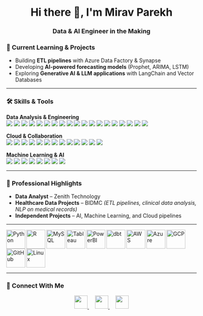 

<div>
  <h1 align="center">Hi there 👋, I'm Mirav Parekh</h1>
</div>


<h3 align="center">
  Data & AI Engineer in the Making
</h3>

### 🚀 Current Learning & Projects
- Building **ETL pipelines** with Azure Data Factory & Synapse  
- Developing **AI-powered forecasting models** (Prophet, ARIMA, LSTM)  
- Exploring **Generative AI & LLM applications** with LangChain and Vector Databases  

---

### 🛠 Skills & Tools

**Data Analysis & Engineering**  
<img src="https://img.shields.io/badge/Python-blue"/> 
<img src="https://img.shields.io/badge/Pandas-blue"/> 
<img src="https://img.shields.io/badge/NumPy-blue"/> 
<img src="https://img.shields.io/badge/SciPy-blue"/> 
<img src="https://img.shields.io/badge/Seaborn-blue"/> 
<img src="https://img.shields.io/badge/R-blue"/> 
<img src="https://img.shields.io/badge/SQL-blue"/> 
<img src="https://img.shields.io/badge/MySQL-blue"/> 
<img src="https://img.shields.io/badge/PostgreSQL-blue"/> 
<img src="https://img.shields.io/badge/Snowflake-blue"/> 
<img src="https://img.shields.io/badge/Excel-blue"/> 
<img src="https://img.shields.io/badge/ETL-blue"/> 
<img src="https://img.shields.io/badge/Alteryx-blue"/> 
<img src="https://img.shields.io/badge/dbt-blue"/> 
<img src="https://img.shields.io/badge/Airflow-blue"/> 
<img src="https://img.shields.io/badge/PowerBI-blue"/> 
<img src="https://img.shields.io/badge/Tableau-blue"/> 
<img src="https://img.shields.io/badge/Data_Storytelling-blue"/> 
<img src="https://img.shields.io/badge/HIPAA-blue"/>

**Cloud & Collaboration**  
<img src="https://img.shields.io/badge/Azure-blue"/> 
<img src="https://img.shields.io/badge/Data_Factory-blue"/> 
<img src="https://img.shields.io/badge/Synapse-blue"/> 
<img src="https://img.shields.io/badge/AWS-blue"/> 
<img src="https://img.shields.io/badge/S3-blue"/> 
<img src="https://img.shields.io/badge/RDS-blue"/> 
<img src="https://img.shields.io/badge/Git-blue"/> 
<img src="https://img.shields.io/badge/GitHub-blue"/> 
<img src="https://img.shields.io/badge/Jira-blue"/> 
<img src="https://img.shields.io/badge/Agile-blue"/> 
<img src="https://img.shields.io/badge/Scrum-blue"/> 
<img src="https://img.shields.io/badge/PowerAutomate-blue"/> 
<img src="https://img.shields.io/badge/PowerApps-blue"/>

**Machine Learning & AI**  
<img src="https://img.shields.io/badge/Scikit-learn-blue"/> 
<img src="https://img.shields.io/badge/Statsmodels-blue"/> 
<img src="https://img.shields.io/badge/Time-Series-blue"/> 
<img src="https://img.shields.io/badge/ARIMA-blue"/> 
<img src="https://img.shields.io/badge/LSTM-blue"/> 
<img src="https://img.shields.io/badge/Prophet-blue"/> 
<img src="https://img.shields.io/badge/Generative_AI-blue"/> 
<img src="https://img.shields.io/badge/Optimization-blue"/>

---

### 🌟 Professional Highlights
- **Data Analyst** – Zenith Technology   
- **Healthcare Data Projects** – BIDMC *(ETL pipelines, clinical data analysis, NLP on medical records)*  
- **Independent Projects** – AI, Machine Learning, and Cloud pipelines  

---



<img align="left" src="https://cdn.jsdelivr.net/gh/devicons/devicon/icons/python/python-original.svg" alt="Python" width="50" height="50"/>
<img align="left" src="https://cdn.jsdelivr.net/gh/devicons/devicon/icons/r/r-original.svg" alt="R" width="50" height="50"/>
<img align="left" src="https://cdn.jsdelivr.net/gh/devicons/devicon/icons/mysql/mysql-original.svg" alt="MySQL" width="50" height="50"/>
<img align="left" src="https://cdn.jsdelivr.net/gh/simple-icons/simple-icons/icons/tableau.svg" alt="Tableau" width="50" height="50"/>
<img align="left" src="https://img.shields.io/badge/PowerBI-F2C811?style=flat&logo=microsoft-powerbi&logoColor=white" alt="PowerBI" width="50" height="50"/>
<img align="left" src="https://img.shields.io/badge/dbt-FF7E5F?style=flat&logo=dbt&logoColor=white" alt="dbt" width="50" height="50"/>
<img align="left" src="https://img.shields.io/badge/AWS-232F3E?style=flat&logo=amazon-aws&logoColor=white" alt="AWS" width="50" height="50"/>
<img align="left" src="https://cdn.jsdelivr.net/gh/devicons/devicon/icons/azure/azure-original.svg" alt="Azure" width="50" height="50"/>
<img align="left" src="https://cdn.jsdelivr.net/gh/devicons/devicon/icons/googlecloud/googlecloud-original.svg" alt="GCP" width="50" height="50"/>
<img align="left" src="https://cdn.jsdelivr.net/gh/devicons/devicon/icons/github/github-original.svg" alt="GitHub" width="50" height="50"/>
<img align="left" src="https://cdn.jsdelivr.net/gh/devicons/devicon/icons/linux/linux-original.svg" alt="Linux" width="50" height="50"/>


<br clear="both"/>

---

### 🤝 Connect With Me
<p align="center">
  <a href="https://www.linkedin.com/in/miravp" target="_blank">
    <img src="https://cdn.jsdelivr.net/gh/devicons/devicon/icons/linkedin/linkedin-original.svg" width="35" height="35"/>
  </a>
  &nbsp;&nbsp;&nbsp;
  <a href="mailto:miravparekhedu@gmail.com" target="_blank">
    <img src="https://img.icons8.com/ios-filled/50/000000/gmail.png" width="35" height="35"/>
  </a>
  &nbsp;&nbsp;&nbsp;
  <a href="https://github.com/miravparekh" target="_blank">
    <img src="https://cdn.jsdelivr.net/gh/devicons/devicon/icons/github/github-original.svg" width="35" height="35"/>
  </a>
</p>

